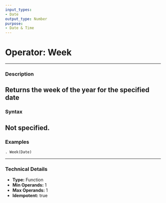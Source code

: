 ```yaml
---
input_types:
- Date
output_type: Number
purpose:
- Date & Time
---
```

# Operator: Week
---
### **Description**
Returns the week of the year for the specified date
---
### **Syntax**
Not specified.
---
### **Examples**
```
. Week(Date)
```
---
### **Technical Details**
- **Type:** Function
- **Min Operands:** 1
- **Max Operands:** 1
- **Idempotent:** true